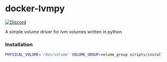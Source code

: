 # docker-lvmpy

[![Discord](https://img.shields.io/discord/534485763354787851.svg)](https://discord.gg/vvUtWJB)



A simple volume driver for lvm volumes written in python


### Installation

```bash
PHYSICAL_VOLUME='/dev/volume' VOLUME_GROUP=volume_group scripts/install.sh
